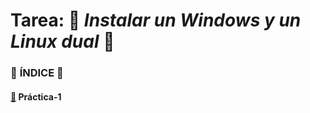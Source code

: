 # **Tarea:** :floppy_disk: *Instalar un Windows y un Linux dual* :floppy_disk:

### :round_pushpin: **ÍNDICE** :round_pushpin:

#### [:pushpin:](practica1/Windows/requerimientos/README.md) **Práctica-1**
